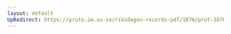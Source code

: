 ```yaml
---
layout: default
UpRedirect: https://pruto.im.uu.se/riksdagen-records-pdf/1876/prot-1876--ak--007/prot-1876--ak--007_010.pdf
---
```

